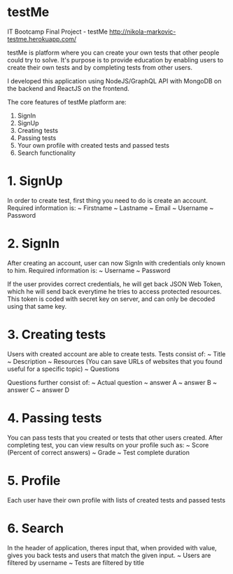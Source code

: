# testMe
IT Bootcamp Final Project - testMe
http://nikola-markovic-testme.herokuapp.com/

testMe is platform where you can create your own tests that other people could try to solve.
It's purpose is to provide education by enabling users to create their own tests and by completing tests from other users.

I developed this application using NodeJS/GraphQL API with MongoDB on the backend and ReactJS on the frontend.

The core features of testMe platform are:
1. SignIn
2. SignUp
3. Creating tests
4. Passing tests
5. Your own profile with created tests and passed tests
6. Search functionality

# 1. SignUp
In order to create test, first thing you need to do is create an account. Required information is:
~ Firstname
~ Lastname
~ Email
~ Username
~ Password

# 2. SignIn
After creating an account, user can now SignIn with credentials only known to him. Required information is:
~ Username
~ Password

If the user provides correct credentials, he will get back JSON Web Token, which he will send back everytime he tries to access protected resources. This token is coded with secret key on server, and can only be decoded using that same key.

# 3. Creating tests
Users with created account are able to create tests. Tests consist of:
~ Title
~ Description
~ Resources (You can save URLs of websites that you found useful for a specific topic)
~ Questions

Questions further consist of:
~ Actual question
~ answer A
~ answer B
~ answer C
~ answer D

# 4. Passing tests
You can pass tests that you created or tests that other users created. After completing test, you can view results on your profile such as:
~ Score (Percent of correct answers)
~ Grade
~ Test complete duration

# 5. Profile
Each user have their own profile with lists of created tests and passed tests

# 6. Search
In the header of application, theres input that, when provided with value, gives you back tests and users that match the given input.
~ Users are filtered by username
~ Tests are filtered by title
